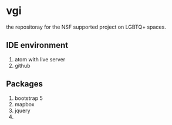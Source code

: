 # vgi

the repositoray for the NSF supported project on LGBTQ+ spaces.



## IDE environment

1. atom with live server
2. github

## Packages

1. bootstrap 5
2. mapbox
3. jquery
4. 
